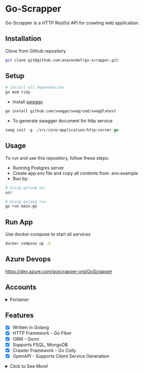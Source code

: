 # Go-Scrapper

Go-Scrapper is a HTTP Restful API for crawling web application.

## Installation

Clone from Github repository

```bash
git clone git@github.com:anacondaf/go-scrapper.git
```

## Setup

```bash
# install all dependencies
go mod tidy
```

* Install [swaggo](https://github.com/swaggo/swag)
```bash
go install github.com/swaggo/swag/cmd/swag@latest
```

* To generate swagger document for http service

```go
swag init -g ./src/core/application/http/server.go
```

## Usage

To run and use this repository, follow these steps:

- Running Postgres server
- Create app.env file and copy all contents from .env.example
- Run by:

```bash
# Using golang air
air

# Using golang run
go run main.go

```

## Run App

Use docker compose to start all services

```bash
docker compose up -d
```

## Azure Devops
https://dev.azure.com/goscrapper-org/GoScrapper

## Accounts
<details>
    <summary>Portainer</summary>
    1. User: admin | Password: P@$$word!
</details>

## Features

- [x] Written in Golang
- [x] HTTP Framework - Go Fiber
- [x] ORM - Gorm
- [x] Supports PSQL, MongoDB
- [x] Crawler Framework - Go Colly
- [x] OpenAPI - Supports Client Service Generation

<details>
    <summary>Click to See More!</summary>

- [x] Response Caching - Go Redis
- [x] Scheduler Library - Cdule
- [x] Cloud storage - AWS S3
- [x] API Versioning
</details>
